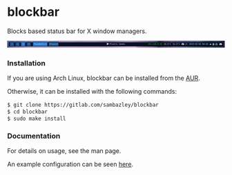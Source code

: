 # blockbar
Blocks based status bar for X window managers.

![screenshot](doc/1.png)

### Installation
If you are using Arch Linux, blockbar can be installed from the [AUR](https://aur.archlinux.org/packages/blockbar-git).

Otherwise, it can be installed with the following commands:

```
$ git clone https://gitlab.com/sambazley/blockbar
$ cd blockbar
$ sudo make install
```

### Documentation
For details on usage, see the man page.

An example configuration can be seen [here](https://github.com/sambazley/dotfiles/tree/master/filesdir/.config/blockbar).
